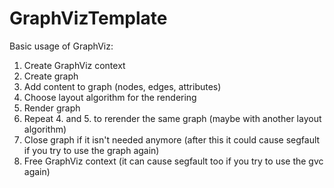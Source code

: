 # GraphVizTemplate
Basic usage of GraphViz:
 1. Create GraphViz context
 2. Create graph
 3. Add content to graph (nodes, edges, attributes)
 4. Choose layout algorithm for the rendering
 5. Render graph
 6. Repeat 4. and 5. to rerender the same graph (maybe with another layout algorithm)
 7. Close graph if it isn't needed anymore (after this it could cause segfault if you try to use the graph again)
 8. Free GraphViz context (it can cause segfault too if you try to use the gvc again)